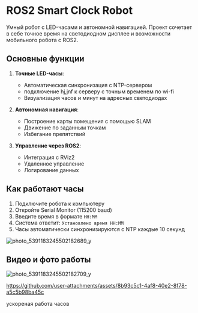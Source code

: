 # ROS2 Smart Clock Robot



Умный робот с LED-часами и автономной навигацией. Проект сочетает в себе точное время на светодиодном дисплее и возможности мобильного робота с ROS2.

## Основные функции

1. **Точные LED-часы**:
   - Автоматическая синхронизация с NTP-сервером
   - подключение hj,jnf к серверу с точным временем по wi-fi
   - Визуализация часов и минут на адресных светодиодах

2. **Автономная навигация**:
   - Построение карты помещения с помощью SLAM
   - Движение по заданным точкам
   - Избегание препятствий

3. **Управление через ROS2**:
   - Интеграция с RViz2
   - Удаленное управление
   - Логирование данных

## Как работают часы

1. Подключите робота к компьютеру
2. Откройте Serial Monitor (115200 baud)
3. Введите время в формате `HH:MM`
4. Система ответит: `Установлено время HH:MM`
5. Часы автоматически синхронизируются с NTP каждые 10 секунд

![photo_5391183245502182689_y](https://github.com/user-attachments/assets/58ebbd89-baf1-4ab6-994c-ae0f73dbb732)

## Видео и фото работы

![photo_5391183245502182709_y](https://github.com/user-attachments/assets/5cb8d61f-1b67-4895-a8c3-57ead8f317a8)



https://github.com/user-attachments/assets/8b93c5c1-4af8-40e2-8f78-a5c5b98ba45c


ускореная работа часов
